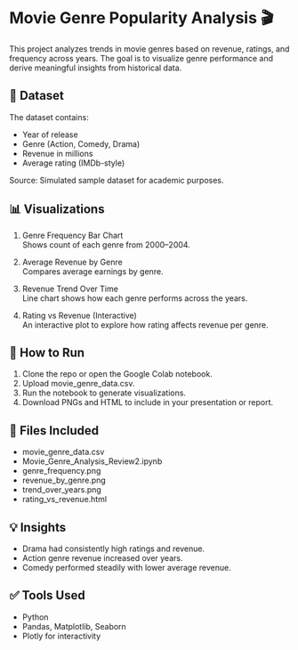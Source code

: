 

# Movie Genre Popularity Analysis 🎬

This project analyzes trends in movie genres based on revenue, ratings, and frequency across years. The goal is to visualize genre performance and derive meaningful insights from historical data.

## 📂 Dataset

The dataset contains:
- Year of release
- Genre (Action, Comedy, Drama)
- Revenue in millions
- Average rating (IMDb-style)

Source: Simulated sample dataset for academic purposes.

## 📊 Visualizations

1. Genre Frequency Bar Chart  
   Shows count of each genre from 2000–2004.

2. Average Revenue by Genre  
   Compares average earnings by genre.

3. Revenue Trend Over Time  
   Line chart shows how each genre performs across the years.

4. Rating vs Revenue (Interactive)  
   An interactive plot to explore how rating affects revenue per genre.

## 🚀 How to Run

1. Clone the repo or open the Google Colab notebook.
2. Upload movie_genre_data.csv.
3. Run the notebook to generate visualizations.
4. Download PNGs and HTML to include in your presentation or report.

## 📁 Files Included

- movie_genre_data.csv
- Movie_Genre_Analysis_Review2.ipynb
- genre_frequency.png
- revenue_by_genre.png
- trend_over_years.png
- rating_vs_revenue.html

## 💡 Insights

- Drama had consistently high ratings and revenue.
- Action genre revenue increased over years.
- Comedy performed steadily with lower average revenue.

## ✅ Tools Used

- Python
- Pandas, Matplotlib, Seaborn
- Plotly for interactivity
